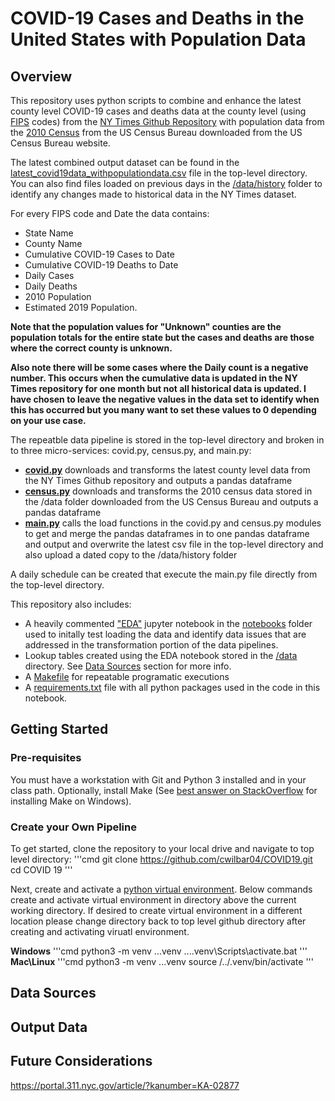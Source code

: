 # COVID-19 Cases and Deaths in the United States with Population Data

## Overview
This repository uses python scripts to combine and enhance the latest county level COVID-19 cases and deaths data at the county level (using [FIPS](https://en.wikipedia.org/wiki/FIPS_county_code) codes) from the [NY Times Github Repository](https://github.com/nytimes/covid-19-data) with population data from the [2010 Census](https://www.census.gov/data/datasets/time-series/demo/popest/2010s-counties-total.html) from the US Census Bureau downloaded from the US Census Bureau website.

The latest combined output dataset can be found in the [latest_covid19data_withpopulationdata.csv](latest_covid19data_withpopulationdata.csv) file in the top-level directory. You can also find files loaded on previous days in the [/data/history](/data/history) folder to identify any changes made to historical data in the NY Times dataset.

For every FIPS code and Date the data contains:
- State Name
- County Name
- Cumulative COVID-19 Cases to Date
- Cumulative COVID-19 Deaths to Date
- Daily Cases
- Daily Deaths
- 2010 Population
- Estimated 2019 Population. 

**Note that the population values for "Unknown" counties are the population totals for the entire state but the cases and deaths are those where the correct county is unknown.** 

**Also note there will be some cases where the Daily count is a negative number. This occurs when the cumulative data is updated in the NY Times repository for one month but not all historical data is updated. I have chosen to leave the negative values in the data set to identify when this has occurred but you many want to set these values to 0 depending on your use case.**

The repeatble data pipeline is stored in the top-level directory and broken in to three micro-services: covid.py, census.py, and main.py:  
- **[covid.py](/covid.py)** downloads and transforms the latest county level data from the NY Times Github repository and outputs a pandas dataframe
- **[census.py](/census.py)** downloads and transforms the 2010 census data stored in the /data folder downloaded from the US Census Bureau and outputs a pandas dataframe
- **[main.py](/main.py)** calls the load functions in the covid.py and census.py modules to get and merge the pandas dataframes in to one pandas dataframe and output and overwrite the latest csv file in the top-level directory and also upload a dated copy to the /data/history folder

A daily schedule can be created that execute the main.py file directly from the top-level directory.

This repository also includes:
- A heavily commented ["EDA"](/notebooks/EDA.ipynb) jupyter notebook in the [notebooks](/notebooks) folder used to initally test loading the data and identify data issues that are addressed in the transformation portion of the data pipelines. 
- Lookup tables created using the EDA notebook stored in the [/data](/data) directory. See [Data Sources](#data-sources) section for more info.
- A [Makefile](/Makefile) for repeatable programatic executions
- A [requirements.txt](/requirements.txt) file with all python packages used in the code in this notebook.

## Getting Started
### Pre-requisites  
You must have a workstation with Git and Python 3 installed and in your class path. 
Optionally, install Make (See [best answer on StackOverflow](https://stackoverflow.com/questions/32127524/how-to-install-and-use-make-in-windows) for installing Make on Windows).

### Create your Own Pipeline
To get started, clone the repository to your local drive and navigate to top level directory:
'''cmd
git clone https://github.com/cwilbar04/COVID19.git
cd COVID 19
'''

Next, create and activate a [python virtual environment](https://docs.python.org/3/tutorial/venv.html).
Below commands create and activate virtual environment in directory above the current working directory.
If desired to create virtual environment in a different location please change directory back to top level github directory after creating and activating viruatl environment.

**Windows**
'''cmd
python3 -m venv ..\.venv
.\..\.venv\Scripts\activate.bat
'''
**Mac\Linux**
'''cmd
python3 -m venv ..\.venv
source /../.venv/bin/activate
'''


## Data Sources

## Output Data

## Future Considerations


https://portal.311.nyc.gov/article/?kanumber=KA-02877
